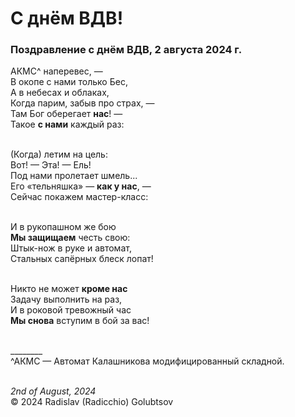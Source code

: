 <style>p{text-align:left}</style>
# С днём ВДВ!

### Поздравление с днём ВДВ, 2 августа 2024 г.

АКМС^ наперевес, &mdash;<br />
В окопе с нами только Бес,<br />
А в небесах и облаках,<br />
Когда парим, забыв про страх, &mdash;<br />
Там Бог оберегает **нас**! &mdash;<br />
Такое **с нами** каждый раз:

<br />(Когда) летим на цель:<br />
Вот! &mdash; Эта! &mdash; Ель!<br />
Под нами пролетает шмель...<br />
Его &laquo;тельняшка&raquo; &mdash; **как у нас**, &mdash;<br />
Сейчас покажем мастер-класс:

<br />И в рукопашном же бою<br />
**Мы защищаем** честь свою:<br />
Штык-нож в руке и автомат,<br />
Стальных сапёрных блеск лопат!

<br />Никто не может **кроме нас**<br />
Задачу выполнить на раз,<br />
И в роковой тревожный час<br />
**Мы снова** вступим в бой за вас!

<br />________<br />
^АКМС &mdash; Автомат Калашникова модифицированный складной.

<br />*2nd of August, 2024*<br />
&copy; 2024 Radislav (Radicchio) Golubtsov
